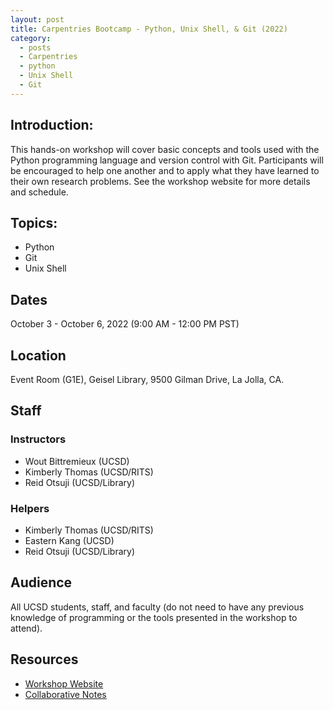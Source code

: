 ```yaml
---
layout: post
title: Carpentries Bootcamp - Python, Unix Shell, & Git (2022)
category:
  - posts
  - Carpentries
  - python
  - Unix Shell
  - Git
---
```


## Introduction:
This hands-on workshop will cover basic concepts and tools used with the Python programming language and version control with Git. Participants will be encouraged to help one another and to apply what they have learned to their own research problems. See the workshop website for more details and schedule.


## Topics:
* Python
* Git
* Unix Shell


## Dates
October 3 - October 6, 2022 (9:00 AM - 12:00 PM PST)


## Location
Event Room (G1E), Geisel Library, 9500 Gilman Drive, La Jolla, CA.


## Staff

### Instructors
* Wout Bittremieux (UCSD)
* Kimberly Thomas (UCSD/RITS)
* Reid Otsuji (UCSD/Library)

### Helpers
* Kimberly Thomas (UCSD/RITS)
* Eastern Kang (UCSD)
* Reid Otsuji (UCSD/Library)


## Audience
All UCSD students, staff, and faculty (do not need to have any previous knowledge of programming or the tools presented in the workshop to attend).


## Resources
* [Workshop Website](https://ucsdlib.github.io/2022-10-03-UCSD/)
* [Collaborative Notes](https://hackmd.io/@kkt008/BJSsOgrfj)
